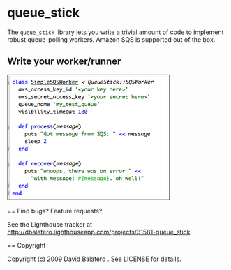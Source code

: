 queue_stick
===========

The `queue_stick` library lets you write a trivial amount of code to implement robust queue-polling workers. Amazon SQS is supported out of the box.

Write your worker/runner
-----------------

<img src="http://github.com/dbalatero/queue_stick/raw/master/images/worker_code.png" alt="Your worker code" style="border: 1px solid #333" />

== Find bugs? Feature requests?

See the Lighthouse tracker at http://dbalatero.lighthouseapp.com/projects/31581-queue_stick

== Copyright
  
Copyright (c) 2009 David Balatero <dbalatero AT no-spam-gmail>. See LICENSE for details.
